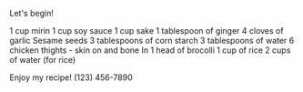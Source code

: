 Let's begin!

1 cup mirin
1 cup soy sauce
1 cup sake
1 tablespoon of ginger
4 cloves of garlic
Sesame seeds
3 tablespoons of corn starch
3 tablespoons of water
6 chicken thights - skin on and bone In
1 head of brocolli
1 cup of rice
2 cups of water (for rice)

Enjoy my recipe!
(123) 456-7890